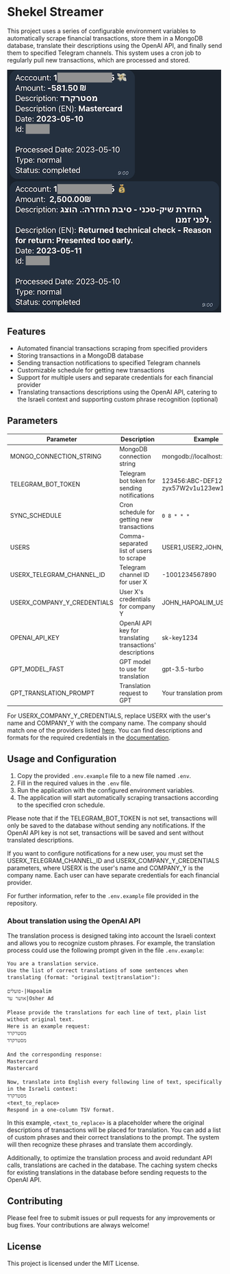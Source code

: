 # **Shekel Streamer**

This project uses a series of configurable environment variables to automatically scrape financial transactions, store them in a MongoDB database, translate their descriptions using the OpenAI API, and finally send them to specified Telegram channels. This system uses a cron job to regularly pull new transactions, which are processed and stored.

![Screenshot](screenshots/shekel-streamer-example.png?raw=true "Shekel Streamer example")

## **Features**

- Automated financial transactions scraping from specified providers
- Storing transactions in a MongoDB database
- Sending transaction notifications to specified Telegram channels
- Customizable schedule for getting new transactions
- Support for multiple users and separate credentials for each financial provider
- Translating transactions descriptions using the OpenAI API, catering to the Israeli context and supporting custom phrase recognition (optional)

## **Parameters**

| Parameter | Description | Example |
| --- | --- | --- |
| MONGO_CONNECTION_STRING | MongoDB connection string | mongodb://localhost:27017 |
| TELEGRAM_BOT_TOKEN | Telegram bot token for sending notifications | 123456:ABC-DEF1234ghIkl-zyx57W2v1u123ew11 |
| SYNC_SCHEDULE | Cron schedule for getting new transactions | `0 8 * * *` |
| USERS | Comma-separated list of users to scrape | USER1,USER2,JOHN,MARY |
| USERX_TELEGRAM_CHANNEL_ID | Telegram channel ID for user X | -1001234567890 |
| USERX_COMPANY_Y_CREDENTIALS | User X's credentials for company Y | JOHN_HAPOALIM_USER_CODE |
| OPENAI_API_KEY | OpenAI API key for translating transactions' descriptions | sk-key1234 |
| GPT_MODEL_FAST | GPT model to use for translation | gpt-3.5-turbo |
| GPT_TRANSLATION_PROMPT | Translation request to GPT | Your translation prompt |

For USERX_COMPANY_Y_CREDENTIALS, replace USERX with the user's name and COMPANY_Y with the company name. The company should match one of the providers listed [here](https://github.com/eshaham/israeli-bank-scrapers/blob/6b961fd7318cc522ac12de83498c1e6c2316ac68/src/definitions.ts#L5). You can find descriptions and formats for the required credentials in the [documentation](https://github.com/eshaham/israeli-bank-scrapers/blob/master/README.md#specific-definitions-per-scraper).

## **Usage and Configuration**

1. Copy the provided `.env.example` file to a new file named `.env`.
2. Fill in the required values in the `.env` file.
3. Run the application with the configured environment variables.
4. The application will start automatically scraping transactions according to the specified cron schedule.

Please note that if the TELEGRAM_BOT_TOKEN is not set, transactions will only be saved to the database without sending any notifications. If the OpenAI API key is not set, transactions will be saved and sent without translated descriptions.

If you want to configure notifications for a new user, you must set the USERX_TELEGRAM_CHANNEL_ID and USERX_COMPANY_Y_CREDENTIALS parameters, where USERX is the user's name and COMPANY_Y is the company name. Each user can have separate credentials for each financial provider.

For further information, refer to the `.env.example` file provided in the repository.

### About translation using the OpenAI API

The translation process is designed taking into account the Israeli context and allows you to recognize custom phrases. For example, the translation process could use the following prompt given in the file `.env.example`:

```plaintext
You are a translation service.
Use the list of correct translations of some sentences when translating (format: "original text|translation"):

פועלים-|Hapoalim
אושר עד|Osher Ad

Please provide the translations for each line of text, plain list without original text.
Here is an example request:
מסטרקרד
מסטרקרד

And the corresponding response:
Mastercard
Mastercard

Now, translate into English every following line of text, specifically in the Israeli context:
מסטרקרד
<text_to_replace>
Respond in a one-column TSV format.
```

In this example, `<text_to_replace>` is a placeholder where the original descriptions of transactions will be placed for translation. You can add a list of custom phrases and their correct translations to the prompt. The system will then recognize these phrases and translate them accordingly.

Additionally, to optimize the translation process and avoid redundant API calls, translations are cached in the database. The caching system checks for existing translations in the database before sending requests to the OpenAI API.

## **Contributing**

Please feel free to submit issues or pull requests for any improvements or bug fixes. Your contributions are always welcome!

## **License**

This project is licensed under the MIT License.
